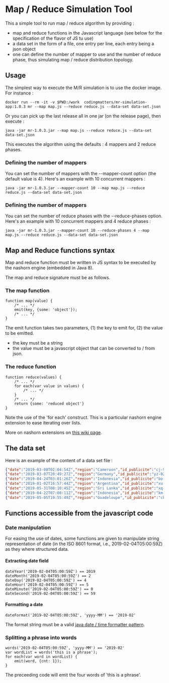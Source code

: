 # Map / Reduce Simulation Tool

This a simple tool to run map / reduce algorithm by providing :
* map and reduce functions in the Javascript language (see below for the specification of the flavor of JS tu use)
* a data set in the form of a file, one entry per line, each entry being a json object
* one can define the number of mapper to use and the number of reduce phase, thus simulating map / reduce distribution 
topology.

## Usage 

The simplest way to execute the M/R simulation is to use the docker image. For instance :

```
docker run --rm -it -v $PWD:/work  codingmatters/mr-simulation-app:1.0.3 mr --map map.js --reduce reduce.js --data-set data-set.json
```

Or you can pick up the last release all in one jar (on the release page), then execute :

```
java -jar mr-1.0.3.jar --map map.js --reduce reduce.js --data-set data-set.json
```
This executes the algorithm using the defaults : 4 mappers and 2 reduce phases. 

### Defining the number of mappers

You can set the number of mappers with the --mapper-count option (the default value is 4). Here's an example with 10 concurrent mappers :


```
java -jar mr-1.0.3.jar --mapper-count 10 --map map.js --reduce reduce.js --data-set data-set.json
```

### Defining the number of mappers

You can set the number of reduce phases with the --reduce-phases option. Here's an example with 10 concurrent mappers and 4 reduce phases :

```
java -jar mr-1.0.3.jar --mapper-count 10 --reduce-phases 4 --map map.js --reduce reduce.js --data-set data-set.json
```

## Map and Reduce functions syntax

Map and reduce function must be written in JS syntax to be executed by the nashorn engine (embedded in Java 8).

The map and reduce signature must be as follows.

### The map function

```
function map(value) {
    /* ... */
    emit(key, {some: 'object'});
    /* ... */
}
```

The emit function takes two parameters, (1) the key to emit for, (2) the value to be emitted.
* the key must be a string
* the value must be a javascript object that can be converted to / from json.

### The reduce function

```
function reduce(values) {
    /* ... */
    for each(var value in values) {
        /* ... */
    }
    /* ... */
    return {some: 'reduced object'}
}
```

Note the use of the 'for each' construct. This is a particular nashorn engine extension to ease iterating over lists.

More on nashorn extensions on [this wiki page](https://wiki.openjdk.java.net/display/Nashorn/Nashorn+extensions).

## The data set

Here is an example of the content of a data set file :


```json
{"date":"2019-03-08T02:04:54Z","region":"Cameroon","id_publicite":"cj-9919"}
{"date":"2019-03-07T20:49:27Z","region":"Germany","id_publicite":"yz-0223"}
{"date":"2019-04-24T03:01:26Z","region":"Indonesia","id_publicite":"bo-1924"}
{"date":"2019-01-02T16:57:44Z","region":"Argentina","id_publicite":"xu-1247"}
{"date":"2019-05-31T08:10:45Z","region":"Sri Lanka","id_publicite":"xq-1471"}
{"date":"2019-04-22T07:08:11Z","region":"Indonesia","id_publicite":"km-2723"}
{"date":"2019-05-05T19:55:49Z","region":"Guadeloupe","id_publicite":"cb-2839"}
```
## Functions accessible from the javascript code

### Date manipulation

For easing the use of dates, some functions are given to manipulate string representation of date (in the ISO 8601 format, i.e., 2019-02-04T05:00:59Z) as they where structured data.

#### Extracting date field

``` 
dateYear('2019-02-04T05:00:59Z') == 2019
dateMonth('2019-02-04T05:00:59Z') == 2
dateDay('2019-02-04T05:00:59Z') == 4
dateHour('2019-02-04T05:00:59Z') == 5
dateMinute('2019-02-04T05:00:59Z') == 0
dateSecond('2019-02-04T05:00:59Z') == 59
```

#### Formatting a date
``` 
dateFormat('2019-02-04T05:00:59Z', 'yyyy-MM') == '2019-02'
```

The format string must be a valid [java date / time formatter pattern](https://docs.oracle.com/javase/8/docs/api/java/time/format/DateTimeFormatter.html#patterns).

### Splitting a phrase into words
``` 
words('2019-02-04T05:00:59Z', 'yyyy-MM') == '2019-02'
var wordList = words('this is a phrase');
for each(var word in wordList) {
    emit(word, {cnt: 1});
}
```
The preceeding code will emit the four words of 'this is a phrase'.
